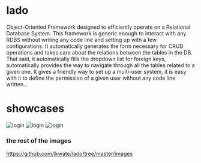 # lado
Object-Oriented Framework designed to efficiently operate on a Relational Database System. This framework is generic enough to interact with any RDBS without writing any code line and setting up with a few configurations. It automatically generates the form necessary for CRUD operations and takes care about the relations between the tables in the DB. That said, it automatically fills the dropdown list for foreign keys, automatically provides the way to navigate through all the tables related to a given one. It gives a friendly way to set up a multi-user system, it is easy with it to define the permission of a given user without any code line written...

# showcases 
![login](https://github.com/lkwate/lado/blob/master/images/Capture%20d%E2%80%99%C3%A9cran%20de%202020-11-19%2022-58-42.png)
![login](https://github.com/lkwate/lado/blob/master/images/Capture%20d%E2%80%99%C3%A9cran%20de%202020-11-19%2023-00-17.png)
![login](https://github.com/lkwate/lado/blob/master/images/Capture%20d%E2%80%99%C3%A9cran%20de%202020-11-19%2023-00-56.png)

### the rest of the images
https://github.com/lkwate/lado/tree/master/images
